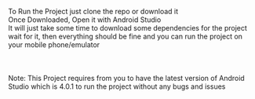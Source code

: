 To Run the Project just clone the repo or download it<br>
Once Downloaded, Open it with Android Studio<br>
It will just take some time to download some dependencies for the project<br>
wait for it, then everything should be fine and you can run the project on your mobile phone/emulator<br>
<br>
<br>
<br>
Note: This Project requires from you to have the latest version of Android Studio which is 4.0.1 to run the project without any bugs and issues
